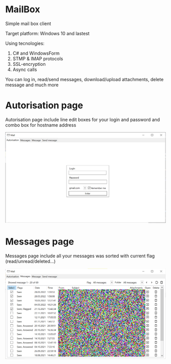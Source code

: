 # MailBox
Simple mail box client

Target platform: Windows 10 and lastest 

Using tecnologies: 
1) C# and WindowsForm 
2) STMP &amp; IMAP protocols
3) SSL-encryption
4) Async calls

You can log in, read/send messages, download/upload attachments, delete message and much more

# Autorisation page
Autorisation page include line edit boxes for your login and password and combo box for hostname address
<div id="header" align="center">
  <img src="https://github.com/VivanDenon/Images/blob/main/MailBox/Autorisation.png" width="800"/>
</div>

# Messages page
Messages page include all your messages was sorted with current flag (read/unread/deleted...)
<div id="header" align="center">
  <img src="https://github.com/VivanDenon/Images/blob/main/MailBox/Messages.png" width="800"/>
</div>
